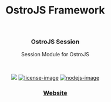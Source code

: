 <div align="center">
  <h1>OstroJS Framework</h1>
  
</div>
<br />

<div align="center">
  <h3>OstroJS Session</h3>
  <p>Session Module for OstroJS</p>
</div>

<br />

<div align="center">

![][javascript-image] [![license-image]][license-url] [![nodejs-image]][npm-url]

</div>

<div align="center">
  <h3>
    <a href="https://ostrojs.com">
      Website
    </a>
   
  </h3>
</div>

 
[javascript-image]: https://img.shields.io/badge/JS-javascript-green
[javascript-url]:  "javascript"

[nodejs-image]: https://img.shields.io/badge/node-%3E%3D%2012.0.0-green
[npm-url]: https://npmjs.org/package/@ostrojs/session "npm"

[license-image]: https://img.shields.io/github/license/ostrojs/session
[license-url]: LICENSE.md "license"